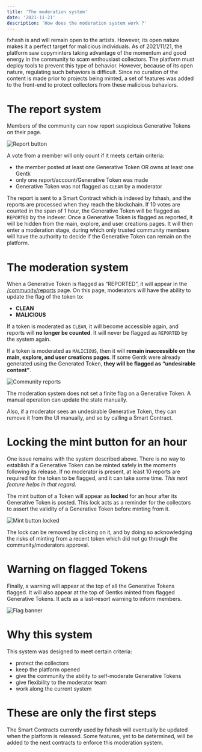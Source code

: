 ```yaml
---
title: 'The moderation system'
date: '2021-11-21'
description: 'How does the moderation system work ?'
---
```


fxhash is and will remain open to the artists. However, its open nature makes it a perfect target for malicious individuals. As of 2021/11/21, the platform saw copyminters taking advantage of the momentum and good energy in the community to scam enthousiast collectors. The platform must deploy tools to prevent this type of behavior. However, because of its open nature, regulating such behaviors is difficult. Since no curation of the content is made prior to projects being minted, a set of features was added to the front-end to protect collectors from these malicious behaviors.


# The report system

Members of the community can now report suspicious Generative Tokens on their page.

![Report button](/images/articles/mod/report.jpg)

A vote from a member will only count if it meets certain criteria:
* the member posted at least one Generative Token OR owns at least one Gentk
* only one report/account/Generative Token was made
* Generative Token was not flagged as `CLEAR` by a moderator

The report is sent to a Smart Contract which is indexed by fxhash, and the reports are processed when they reach the blockchain. If 10 votes are counted in the span of 1 hour, the Generative Token will be flagged as `REPORTED` by the indexer. Once a Generative Token is flagged as reported, it will be hidden from the main, explore, and user creations pages. It will then enter a moderation stage, during which only trusted community members will have the authority to decide if the Generative Token can remain on the platform.


# The moderation system

When a Generative Token is flagged as “REPORTED”, it will appear in the [/community/reports](/community/reports) page. On this page, moderators will have the ability to update the flag of the token to:

* **CLEAN**
* **MALICIOUS**

If a token is moderated as `CLEAN`, it will become accessible again, and reports will **no longer be counted**. It will never be flagged as `REPORTED` by the system again.

If a token is moderated as `MALICIOUS`, then it will **remain inaccessible on the main, explore, and user creations pages**. If some Gentk were already generated using the Generated Token, **they will be flagged as “undesirable content”**.

![Community reports](/images/articles/mod/comm-reports.jpg)

The moderation system does not set a finite flag on a Generative Token. A manual operation can update the state manually. 

Also, if a moderator sees an undesirable Generative Token, they can remove it from the UI manually, and so by calling a Smart Contract.


# Locking the mint button for an hour

One issue remains with the system described above. There is no way to establish if a Generative Token can be minted safely in the moments following its release. If no moderator is present, at least 10 reports are required for the token to be flagged, and it can take some time. *This  next feature helps in that regard*.

The mint button of a Token will appear as **locked** for an hour after its Generative Token is posted. This lock acts as a reminder for the collectors to assert the validity of a Generative Token before minting from it.

![Mint button locked](/images/articles/mod/lock-btn.jpg)

The lock can be removed by clicking on it, and by doing so acknowledging the risks of minting from a recent token which did not go through the community/moderators approval.


# Warning on flagged Tokens

Finally, a warning will appear at the top of all the Generative Tokens flagged. It will also appear at the top of Gentks minted from flagged Generative Tokens. It acts as a last-resort warning to inform members.

![Flag banner](/images/articles/mod/flag-banner.jpg)


# Why this system

This system was designed to meet certain criteria:

* protect the collectors
* keep the platform opened
* give the community the ability to self-moderate Generative Tokens
* give flexibility to the moderator team
* work along the current system


# These are only the first steps

The Smart Contracts currently used by fxhash will eventually be updated when the platform is released. Some features, yet to be determined, will be added to the next contracts to enforce this moderation system.
